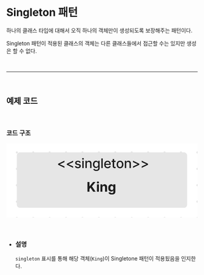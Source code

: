 # **Singleton 패턴**

하나의 클래스 타입에 대해서 오직 하나의 객체만이 생성되도록 보장해주는 패턴이다.

Singleton 패턴이 적용된 클래스의 객체는 다른 클래스들에서 접근할 수는 있지만 생성은 할 수 없다.

<br><hr><br>

## **예제 코드**

<br>

### **코드 구조**

![singleton.png](/img/singleton.png)

<br>

- ### **설명**

    `singleton` 표시를 통해 해당 객체(`King`)이 Singletone 패턴이 적용됬음을 인지한다.
